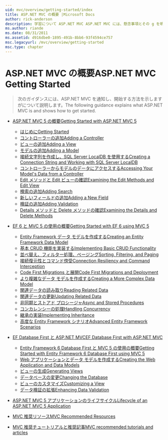 ```yaml
---
uid: mvc/overview/getting-started/index
title: ASP.NET MVC の概要 |Microsoft Docs
author: rick-anderson
description: 学習について ASP.NET MVC ASP.NET MVC には、懸念事項とその g を明確に区別できるようにする動的な web サイトを構築する強力なパターンに基づく方法.
ms.author: riande
ms.date: 08/31/2011
ms.assetid: d916dbe0-1895-491b-8bb6-93f4594ce757
msc.legacyurl: /mvc/overview/getting-started
msc.type: chapter
---
```

<a name="aspnet-mvc-getting-started"></a><span data-ttu-id="69a0a-103">ASP.NET MVC の概要</span><span class="sxs-lookup"><span data-stu-id="69a0a-103">ASP.NET MVC Getting Started</span></span>
====================
> <span data-ttu-id="69a0a-104">次のガイダンスには、ASP.NET MVC を通知し、開始する方法を示しますがについて説明します。</span><span class="sxs-lookup"><span data-stu-id="69a0a-104">The following guidance explains what ASP.NET MVC is and shows how to get started.</span></span>


- [<span data-ttu-id="69a0a-105">ASP.NET MVC 5 の概要</span><span class="sxs-lookup"><span data-stu-id="69a0a-105">Getting Started with ASP.NET MVC 5</span></span>](introduction/index.md)

    - [<span data-ttu-id="69a0a-106">はじめに</span><span class="sxs-lookup"><span data-stu-id="69a0a-106">Getting Started</span></span>](introduction/getting-started.md)
    - [<span data-ttu-id="69a0a-107">コントローラーの追加</span><span class="sxs-lookup"><span data-stu-id="69a0a-107">Adding a Controller</span></span>](introduction/adding-a-controller.md)
    - [<span data-ttu-id="69a0a-108">ビューの追加</span><span class="sxs-lookup"><span data-stu-id="69a0a-108">Adding a View</span></span>](introduction/adding-a-view.md)
    - [<span data-ttu-id="69a0a-109">モデルの追加</span><span class="sxs-lookup"><span data-stu-id="69a0a-109">Adding a Model</span></span>](introduction/adding-a-model.md)
    - [<span data-ttu-id="69a0a-110">接続文字列を作成し、SQL Server LocalDB を使用する</span><span class="sxs-lookup"><span data-stu-id="69a0a-110">Creating a Connection String and Working with SQL Server LocalDB</span></span>](introduction/creating-a-connection-string.md)
    - [<span data-ttu-id="69a0a-111">コントローラーからモデルのデータにアクセスする</span><span class="sxs-lookup"><span data-stu-id="69a0a-111">Accessing Your Model's Data from a Controller</span></span>](introduction/accessing-your-models-data-from-a-controller.md)
    - [<span data-ttu-id="69a0a-112">Edit メソッドと Edit ビューの確認</span><span class="sxs-lookup"><span data-stu-id="69a0a-112">Examining the Edit Methods and Edit View</span></span>](introduction/examining-the-edit-methods-and-edit-view.md)
    - [<span data-ttu-id="69a0a-113">検索の追加</span><span class="sxs-lookup"><span data-stu-id="69a0a-113">Adding Search</span></span>](introduction/adding-search.md)
    - [<span data-ttu-id="69a0a-114">新しいフィールドの追加</span><span class="sxs-lookup"><span data-stu-id="69a0a-114">Adding a New Field</span></span>](introduction/adding-a-new-field.md)
    - [<span data-ttu-id="69a0a-115">検証の追加</span><span class="sxs-lookup"><span data-stu-id="69a0a-115">Adding Validation</span></span>](introduction/adding-validation.md)
    - [<span data-ttu-id="69a0a-116">Details メソッドと Delete メソッドの確認</span><span class="sxs-lookup"><span data-stu-id="69a0a-116">Examining the Details and Delete Methods</span></span>](introduction/examining-the-details-and-delete-methods.md)
- [<span data-ttu-id="69a0a-117">EF 6 と MVC 5 の使用の概要</span><span class="sxs-lookup"><span data-stu-id="69a0a-117">Getting Started with EF 6 using MVC 5</span></span>](getting-started-with-ef-using-mvc/index.md)

    - [<span data-ttu-id="69a0a-118">Entity Framework データ モデルを作成する</span><span class="sxs-lookup"><span data-stu-id="69a0a-118">Creating an Entity Framework Data Model</span></span>](getting-started-with-ef-using-mvc/creating-an-entity-framework-data-model-for-an-asp-net-mvc-application.md)
    - [<span data-ttu-id="69a0a-119">基本 CRUD 機能を実装する</span><span class="sxs-lookup"><span data-stu-id="69a0a-119">Implementing Basic CRUD Functionality</span></span>](getting-started-with-ef-using-mvc/implementing-basic-crud-functionality-with-the-entity-framework-in-asp-net-mvc-application.md)
    - [<span data-ttu-id="69a0a-120">並べ替え、フィルター処理、ページング</span><span class="sxs-lookup"><span data-stu-id="69a0a-120">Sorting, Filtering, and Paging</span></span>](getting-started-with-ef-using-mvc/sorting-filtering-and-paging-with-the-entity-framework-in-an-asp-net-mvc-application.md)
    - [<span data-ttu-id="69a0a-121">接続復元性とコマンド傍受</span><span class="sxs-lookup"><span data-stu-id="69a0a-121">Connection Resiliency and Command Interception</span></span>](getting-started-with-ef-using-mvc/connection-resiliency-and-command-interception-with-the-entity-framework-in-an-asp-net-mvc-application.md)
    - [<span data-ttu-id="69a0a-122">Code First Migrations と展開</span><span class="sxs-lookup"><span data-stu-id="69a0a-122">Code First Migrations and Deployment</span></span>](getting-started-with-ef-using-mvc/migrations-and-deployment-with-the-entity-framework-in-an-asp-net-mvc-application.md)
    - [<span data-ttu-id="69a0a-123">より複雑なデータ モデルを作成する</span><span class="sxs-lookup"><span data-stu-id="69a0a-123">Creating a More Complex Data Model</span></span>](getting-started-with-ef-using-mvc/creating-a-more-complex-data-model-for-an-asp-net-mvc-application.md)
    - [<span data-ttu-id="69a0a-124">関連データの読み取り</span><span class="sxs-lookup"><span data-stu-id="69a0a-124">Reading Related Data</span></span>](getting-started-with-ef-using-mvc/reading-related-data-with-the-entity-framework-in-an-asp-net-mvc-application.md)
    - [<span data-ttu-id="69a0a-125">関連データの更新</span><span class="sxs-lookup"><span data-stu-id="69a0a-125">Updating Related Data</span></span>](getting-started-with-ef-using-mvc/updating-related-data-with-the-entity-framework-in-an-asp-net-mvc-application.md)
    - [<span data-ttu-id="69a0a-126">非同期とストアド プロシージャ</span><span class="sxs-lookup"><span data-stu-id="69a0a-126">Async and Stored Procedures</span></span>](getting-started-with-ef-using-mvc/async-and-stored-procedures-with-the-entity-framework-in-an-asp-net-mvc-application.md)
    - [<span data-ttu-id="69a0a-127">コンカレンシーの処理</span><span class="sxs-lookup"><span data-stu-id="69a0a-127">Handling Concurrency</span></span>](getting-started-with-ef-using-mvc/handling-concurrency-with-the-entity-framework-in-an-asp-net-mvc-application.md)
    - [<span data-ttu-id="69a0a-128">継承の実装</span><span class="sxs-lookup"><span data-stu-id="69a0a-128">Implementing Inheritance</span></span>](getting-started-with-ef-using-mvc/implementing-inheritance-with-the-entity-framework-in-an-asp-net-mvc-application.md)
    - [<span data-ttu-id="69a0a-129">高度な Entity Framework シナリオ</span><span class="sxs-lookup"><span data-stu-id="69a0a-129">Advanced Entity Framework Scenarios</span></span>](getting-started-with-ef-using-mvc/advanced-entity-framework-scenarios-for-an-mvc-web-application.md)
- [<span data-ttu-id="69a0a-130">EF Database First と ASP.NET MVC</span><span class="sxs-lookup"><span data-stu-id="69a0a-130">EF Database First with ASP.NET MVC</span></span>](database-first-development/index.md)

    - [<span data-ttu-id="69a0a-131">Entity Framework 6 Database First と MVC 5 の使用の概要</span><span class="sxs-lookup"><span data-stu-id="69a0a-131">Getting Started with Entity Framework 6 Database First using MVC 5</span></span>](database-first-development/setting-up-database.md)
    - [<span data-ttu-id="69a0a-132">Web アプリケーションとデータ モデルを作成する</span><span class="sxs-lookup"><span data-stu-id="69a0a-132">Creating the Web Application and Data Models</span></span>](database-first-development/creating-the-web-application.md)
    - [<span data-ttu-id="69a0a-133">ビューの生成</span><span class="sxs-lookup"><span data-stu-id="69a0a-133">Generating Views</span></span>](database-first-development/generating-views.md)
    - [<span data-ttu-id="69a0a-134">データベースの変更</span><span class="sxs-lookup"><span data-stu-id="69a0a-134">Changing the Database</span></span>](database-first-development/changing-the-database.md)
    - [<span data-ttu-id="69a0a-135">ビューのカスタマイズ</span><span class="sxs-lookup"><span data-stu-id="69a0a-135">Customizing a View</span></span>](database-first-development/customizing-a-view.md)
    - [<span data-ttu-id="69a0a-136">データ検証の拡張</span><span class="sxs-lookup"><span data-stu-id="69a0a-136">Enhancing Data Validation</span></span>](database-first-development/enhancing-data-validation.md)
- [<span data-ttu-id="69a0a-137">ASP.NET MVC 5 アプリケーションのライフサイクル</span><span class="sxs-lookup"><span data-stu-id="69a0a-137">Lifecycle of an ASP.NET MVC 5 Application</span></span>](lifecycle-of-an-aspnet-mvc-5-application.md)
- [<span data-ttu-id="69a0a-138">MVC 推奨リソース</span><span class="sxs-lookup"><span data-stu-id="69a0a-138">MVC Recommended Resources</span></span>](recommended-resources-for-mvc.md)
- [<span data-ttu-id="69a0a-139">MVC 推奨チュートリアルと推奨記事</span><span class="sxs-lookup"><span data-stu-id="69a0a-139">MVC recommended tutorials and articles</span></span>](mvc-learning-sequence.md)
